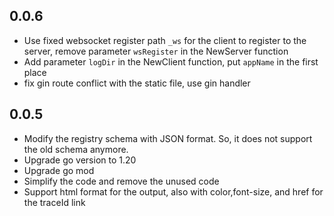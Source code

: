 ## 0.0.6
- Use fixed websocket register path `_ws` for the client to register to the server, remove parameter `wsRegister` in the NewServer function
- Add parameter `logDir` in the NewClient function, put `appName` in the first place
- fix gin route conflict with the static file, use gin handler
## 0.0.5
- Modify the registry schema with JSON format. So, it does not support the old schema anymore.
- Upgrade go version to 1.20
- Upgrade go mod
- Simplify the code and remove the unused code
- Support html format for the output, also with color,font-size, and href for the traceId link